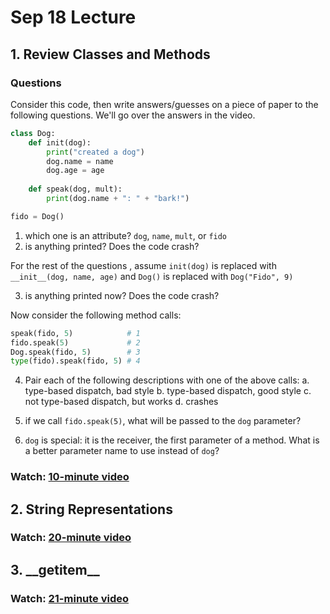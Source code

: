 # Sep 18 Lecture

## 1. Review Classes and Methods

### Questions

Consider this code, then write answers/guesses on a piece of paper to
the following questions.  We'll go over the answers in the video.

```python
class Dog:
    def init(dog):
        print("created a dog")
        dog.name = name
        dog.age = age
        
    def speak(dog, mult):
        print(dog.name + ": " + "bark!")

fido = Dog()
```

1. which one is an attribute?  `dog`, `name`, `mult`, or `fido`
2. is anything printed?  Does the code crash?

For the rest of the questions , assume `init(dog)` is replaced with `__init__(dog, name, age)` and `Dog()` is replaced with `Dog("Fido", 9)`

3. is anything printed now?  Does the code crash?

Now consider the following method calls:

```python
speak(fido, 5)            # 1
fido.speak(5)             # 2
Dog.speak(fido, 5)        # 3
type(fido).speak(fido, 5) # 4
```

4. Pair each of the following descriptions with one of the above calls:
a. type-based dispatch, bad style
b. type-based dispatch, good style
c. not type-based dispatch, but works
d. crashes

5. if we call `fido.speak(5)`, what will be passed to the `dog` parameter?

6. `dog` is special: it is the receiver, the first parameter of a method.  What is a better parameter name to use instead of `dog`?

### Watch: [10-minute video](https://youtu.be/ggFeAeq3Xww)

## 2. String Representations

### Watch: [20-minute video](https://youtu.be/FkL04j95x0g)

## 3. \_\_getitem\_\_

### Watch: [21-minute video](https://youtu.be/9uRj-kccMm4)
